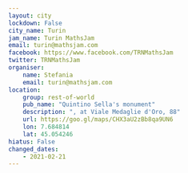 ```yaml
---
layout: city                                           
lockdown: False
city_name: Turin                                                         
jam_name: Turin MathsJam
email: turin@mathsjam.com
facebook: https://www.facebook.com/TRNMathsJam
twitter: TRNMathsJam
organiser:
    name: Stefania
    email: turin@mathsjam.com
location:
    group: rest-of-world
    pub_name: "Quintino Sella's monument"
    description: ", at Viale Medaglie d'Oro, 88"
    url: https://goo.gl/maps/CHX3aU2zBb8qa9UN6
    lon: 7.684814
    lat: 45.054246
hiatus: False
changed_dates: 
    - 2021-02-21
---
```

